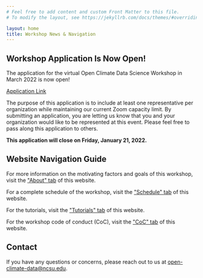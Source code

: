```yaml
---
# Feel free to add content and custom Front Matter to this file.
# To modify the layout, see https://jekyllrb.com/docs/themes/#overriding-theme-defaults

layout: home
title: Workshop News & Navigation
---
```


## Workshop Application Is Now Open!

The application for the virtual Open Climate Data Science Workshop in March 2022 is now open!

[Application Link](https://forms.gle/W2sDwoBwdajfW2cq5)

The purpose of this application is to include at least one representative per organization while maintaining our current Zoom capacity limit. By submitting an application, you are letting us know that you and your organization would like to be represented at this event. Please feel free to pass along this application to others.

**This application will close on Friday, January 21, 2022.**

## Website Navigation Guide

For more information on the motivating factors and goals of this workshop, visit the ["About" tab](https://open-climate-data-science.github.io/about/) of this website.

For a complete schedule of the workshop, visit the ["Schedule" tab](https://open-climate-data-science.github.io/schedule/) of this website.

For the tutorials, visit the ["Tutorials" tab](https://open-climate-data-science.github.io/tutorials/) of this website.

For the workshop code of conduct (CoC), visit the ["CoC" tab](https://open-climate-data-science.github.io/coc/) of this website.

## Contact

If you have any questions or concerns, please reach out to us at [open-climate-data@ncsu.edu](mailto:open-climate-data@ncsu.edu).